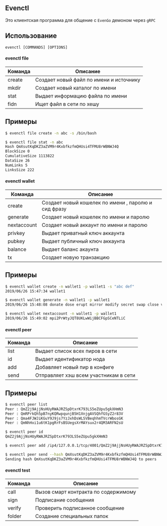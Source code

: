 ## Evenctl 
Это клиентская программа для общение с `EvenGo` демоном через `gRPC`
## Использование

`evenctl [COMMANDS] [OPTIONS]`

#### evenctl file
 Команда | Описание  
------------ | -------------
create | Создает новый файл по имени и источнику
mkdir | Создает новый каталог по имени 
stat |  Выдает информацию файла по имени 
fidn | Ищет файл  в сети по хешу 

## Примеры
```sh
$ evenctl file create -n abc -s /bin/bash

$ evenctl file stat -n abc 
Hash QmXsutKqDKZ3aZVM9r4KxbfkzfmQHUsi4TFMU8rWBNWJ4Q
BlockSize 0
CumulativeSize 1113822
DataSize 26
NumLinks 5
LinksSize 222
```

#### evenctl wallet
 Команда | Описание  
------------ | -------------
create | Создает новый кошелек по имени , паролю и сид фразу 
generate  | Создает новый кошелек по имени и паролю 
nextaccount |  Создает новый аккаунт по имени и паролю 
privkey |  Выдает приватный ключ аккаунта
pubkey |  Выдает публичный ключ аккаунта 
balance |  Выдает баланс акаунта 
tx | Создает новую транзакцию 

## Примеры
```sh
$ evenctl wallet create -n wallet1 -p wallet1 -s "abc def"
2019/06/26 15:47:34 wallet1

$ evenctl wallet generate -n wallet1 -p wallet1 
2019/06/26 15:48:08 donate dose erupt mirror modify secret swap close vast ankle timber quit

$ evenctl wallet nextaccount -n wallet1 -p wallet1
2019/06/26 15:49:02 mpi2PrWtyJQT8UKLwWijBBCFGpSCeNTLiC

```

#### evenctl peer
 Команда | Описание  
------------ | -------------
list | Выдает список всех пиров в сети 
id  | Выдает идентификатор нода 
add |  Добавляет новый пир в конфиге 
send |  Отправляет хэш всем участникам в сети

## Примеры
```sh
$ evenctl peer list
Peer : QmZ2j9AjjNsHUyRWAJRZSpDtxrK793LS5eZUpu5gkXHmN3
Peer : QmRPrkQh5pB7nyKQRwpqunjB5H1XnjgAVSQhfGSyZ2r83V
Peer : Qma4FJWJiKGuY9J9js7YzJxhDsWLSVBeqhhmTVcrWbosGK
Peer : QmNhHxi1u6tK1pgRrFsBSUegsXrMAYsux2r4QM3ARFN2sU

$ evenctl peer id
QmZ2j9AjjNsHUyRWAJRZSpDtxrK793LS5eZUpu5gkXHmN3

$ evenctl peer add /ip4/127.0.0.1/tcp/4001/QmZ2j9AjjNsHUyRWAJRZSpDtxrK793LS5eZUpu5gkXHmN3

$ evenctl peer send --hash QmXsutKqDKZ3aZVM9r4KxbfkzfmQHUsi4TFMU8rWBNWJ4Q
Sending hash QmXsutKqDKZ3aZVM9r4KxbfkzfmQHUsi4TFMU8rWBNWJ4Q to peers 
```

#### evenctl test
 Команда | Описание  
------------ | -------------
call | Вызов смарт контракта по содержимому 
sign   | Подписание сообщения
verify  |  Проверить подписанное сообщение
folder |  Создание специальных папок



